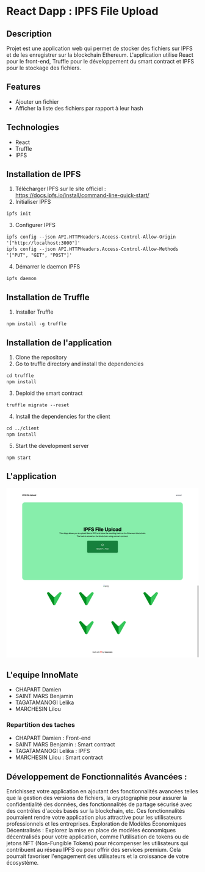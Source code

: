 # React Dapp : IPFS File Upload


## Description

Projet est une application web qui permet de stocker des fichiers sur IPFS et de les enregistrer sur la blockchain Ethereum. L'application utilise React pour le front-end, Truffle pour le développement du smart contract et IPFS pour le stockage des fichiers.

## Features

- Ajouter un fichier
- Afficher la liste des fichiers par rapport à leur hash

## Technologies

- React
- Truffle
- IPFS



## Installation de IPFS

1. Télécharger IPFS sur le site officiel : https://docs.ipfs.io/install/command-line-quick-start/
2. Initialiser IPFS
```
ipfs init
```

3. Configurer IPFS
```
ipfs config --json API.HTTPHeaders.Access-Control-Allow-Origin '["http://localhost:3000"]'
ipfs config --json API.HTTPHeaders.Access-Control-Allow-Methods '["PUT", "GET", "POST"]'
```
4. Démarrer le daemon IPFS
```
ipfs daemon
```

## Installation de Truffle

1. Installer Truffle
```
npm install -g truffle
```

## Installation de l'application

1. Clone the repository
2. Go to truffle directory and install the dependencies
```
cd truffle
npm install
```
3. Deploid the smart contract
```
truffle migrate --reset
```
4. Install the dependencies for the client
```
cd ../client
npm install
```
5. Start the development server
```
npm start
```

## L'application

![Screenshot](screenshots/screenshots.png)


## L'equipe InnoMate

- CHAPART Damien
- SAINT MARS Benjamin
- TAGATAMANOGI Lelika
- MARCHESIN Lilou

### Repartition des taches

- CHAPART Damien : Front-end
- SAINT MARS Benjamin : Smart contract
- TAGATAMANOGI Lelika : IPFS
- MARCHESIN Lilou : Smart contract

## Développement de Fonctionnalités Avancées :

Enrichissez votre application en ajoutant des fonctionnalités avancées telles que la gestion des versions de fichiers, la cryptographie pour assurer la confidentialité des données, des fonctionnalités de partage sécurisé avec des contrôles d'accès basés sur la blockchain, etc. Ces fonctionnalités pourraient rendre votre application plus attractive pour les utilisateurs professionnels et les entreprises.
Exploration de Modèles Économiques Décentralisés :
Explorez la mise en place de modèles économiques décentralisés pour votre application, comme l'utilisation de tokens ou de jetons NFT (Non-Fungible Tokens) pour récompenser les utilisateurs qui contribuent au réseau IPFS ou pour offrir des services premium. Cela pourrait favoriser l'engagement des utilisateurs et la croissance de votre écosystème.

